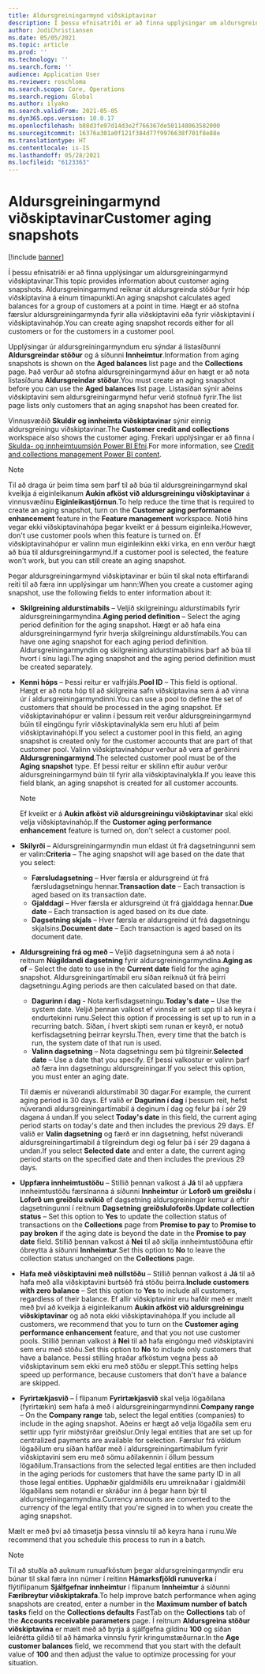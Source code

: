 ```yaml
---
title: Aldursgreiningarmynd viðskiptavinar
description: Í þessu efnisatriði er að finna upplýsingar um aldursgreiningarmynd viðskiptavinar. Aldursgreiningarmynd reiknar út aldursgreinda stöður fyrir hóp viðskiptavina á einum tímapunkti.
author: JodiChristiansen
ms.date: 05/05/2021
ms.topic: article
ms.prod: ''
ms.technology: ''
ms.search.form: ''
audience: Application User
ms.reviewer: roschloma
ms.search.scope: Core, Operations
ms.search.region: Global
ms.author: ilyako
ms.search.validFrom: 2021-05-05
ms.dyn365.ops.version: 10.0.17
ms.openlocfilehash: b88d3fe97d14d3e2f766367de501148063582000
ms.sourcegitcommit: 16376a301a0f121f384d77f9976638f701f8e88e
ms.translationtype: HT
ms.contentlocale: is-IS
ms.lasthandoff: 05/28/2021
ms.locfileid: "6123363"
---
```

# <a name="customer-aging-snapshots"></a><span data-ttu-id="ee269-104">Aldursgreiningarmynd viðskiptavinar</span><span class="sxs-lookup"><span data-stu-id="ee269-104">Customer aging snapshots</span></span>

[!include [banner](../includes/banner.md)]

<span data-ttu-id="ee269-105">Í þessu efnisatriði er að finna upplýsingar um aldursgreiningarmynd viðskiptavinar.</span><span class="sxs-lookup"><span data-stu-id="ee269-105">This topic provides information about customer aging snapshots.</span></span> <span data-ttu-id="ee269-106">Aldursgreiningarmynd reiknar út aldursgreinda stöður fyrir hóp viðskiptavina á einum tímapunkti.</span><span class="sxs-lookup"><span data-stu-id="ee269-106">An aging snapshot calculates aged balances for a group of customers at a point in time.</span></span> <span data-ttu-id="ee269-107">Hægt er að stofna færslur aldursgreiningarmynda fyrir alla viðskiptavini eða fyrir viðskiptavini í viðskiptavinahóp.</span><span class="sxs-lookup"><span data-stu-id="ee269-107">You can create aging snapshot records either for all customers or for the customers in a customer pool.</span></span>

<span data-ttu-id="ee269-108">Upplýsingar úr aldursgreiningarmyndum eru sýndar á listasíðunni **Aldursgreindar stöður** og á síðunni **Innheimtur**.</span><span class="sxs-lookup"><span data-stu-id="ee269-108">Information from aging snapshots is shown on the **Aged balances** list page and the **Collections** page.</span></span> <span data-ttu-id="ee269-109">Það verður að stofna aldursgreiningarmynd áður en hægt er að nota listasíðuna **Aldursgreindar stöður**.</span><span class="sxs-lookup"><span data-stu-id="ee269-109">You must create an aging snapshot before you can use the **Aged balances** list page.</span></span> <span data-ttu-id="ee269-110">Listasíðan sýnir aðeins viðskiptavini sem aldursgreiningarmynd hefur verið stofnuð fyrir.</span><span class="sxs-lookup"><span data-stu-id="ee269-110">The list page lists only customers that an aging snapshot has been created for.</span></span>

<span data-ttu-id="ee269-111">Vinnusvæðið **Skuldir og innheimta viðskiptavinar** sýnir einnig aldursgreiningu viðskiptavinar.</span><span class="sxs-lookup"><span data-stu-id="ee269-111">The **Customer credit and collections** workspace also shows the customer aging.</span></span> <span data-ttu-id="ee269-112">Frekari upplýsingar er að finna í [Skulda- og innheimtuumsjón Power BI Efni](credit-collections-power-bi.md).</span><span class="sxs-lookup"><span data-stu-id="ee269-112">For more information, see [Credit and collections management Power BI content](credit-collections-power-bi.md).</span></span>

> [!NOTE]
> <span data-ttu-id="ee269-113">Til að draga úr þeim tíma sem þarf til að búa til aldursgreiningarmynd skal kveikja á eiginleikanum **Aukin afköst við aldursgreiningu viðskiptavinar** á vinnusvæðinu **Eiginleikastjórnun**.</span><span class="sxs-lookup"><span data-stu-id="ee269-113">To help reduce the time that is required to create an aging snapshot, turn on the **Customer aging performance enhancement** feature in the **Feature management** workspace.</span></span> <span data-ttu-id="ee269-114">Notið hins vegar ekki viðskiptavinahópa þegar kveikt er á þessum eiginleika.</span><span class="sxs-lookup"><span data-stu-id="ee269-114">However, don't use customer pools when this feature is turned on.</span></span> <span data-ttu-id="ee269-115">Ef viðskiptavinahópur er valinn mun eiginleikinn ekki virka, en enn verður hægt að búa til aldursgreiningarmynd.</span><span class="sxs-lookup"><span data-stu-id="ee269-115">If a customer pool is selected, the feature won't work, but you can still create an aging snapshot.</span></span>

<span data-ttu-id="ee269-116">Þegar aldursgreiningarmynd viðskiptavinar er búin til skal nota eftirfarandi reiti til að færa inn upplýsingar um hann:</span><span class="sxs-lookup"><span data-stu-id="ee269-116">When you create a customer aging snapshot, use the following fields to enter information about it:</span></span>

- <span data-ttu-id="ee269-117">**Skilgreining aldurstímabils** – Veljið skilgreiningu aldurstímabils fyrir aldursgreiningarmyndina.</span><span class="sxs-lookup"><span data-stu-id="ee269-117">**Aging period definition** – Select the aging period definition for the aging snapshot.</span></span> <span data-ttu-id="ee269-118">Hægt er að hafa eina aldursgreiningarmynd fyrir hverja skilgreiningu aldurstímabils.</span><span class="sxs-lookup"><span data-stu-id="ee269-118">You can have one aging snapshot for each aging period definition.</span></span> <span data-ttu-id="ee269-119">Aldursgreiningarmyndin og skilgreining aldurstímabilsins þarf að búa til hvort í sínu lagi.</span><span class="sxs-lookup"><span data-stu-id="ee269-119">The aging snapshot and the aging period definition must be created separately.</span></span>
- <span data-ttu-id="ee269-120">**Kenni hóps** – Þessi reitur er valfrjáls.</span><span class="sxs-lookup"><span data-stu-id="ee269-120">**Pool ID** – This field is optional.</span></span> <span data-ttu-id="ee269-121">Hægt er að nota hóp til að skilgreina safn viðskiptavina sem á að vinna úr í aldursgreiningarmyndinni.</span><span class="sxs-lookup"><span data-stu-id="ee269-121">You can use a pool to define the set of customers that should be processed in the aging snapshot.</span></span> <span data-ttu-id="ee269-122">Ef viðskiptavinahópur er valinn í þessum reit verður aldursgreiningarmynd búin til eingöngu fyrir viðskiptavinalykla sem eru hluti af þeim viðskiptavinahópi.</span><span class="sxs-lookup"><span data-stu-id="ee269-122">If you select a customer pool in this field, an aging snapshot is created only for the customer accounts that are part of that customer pool.</span></span> <span data-ttu-id="ee269-123">Valinn viðskiptavinahópur verður að vera af gerðinni **Aldursgreningarmynd**.</span><span class="sxs-lookup"><span data-stu-id="ee269-123">The selected customer pool must be of the **Aging snapshot** type.</span></span> <span data-ttu-id="ee269-124">Ef þessi reitur er skilinn eftir auður verður aldursgreiningarmynd búin til fyrir alla viðskiptavinalykla.</span><span class="sxs-lookup"><span data-stu-id="ee269-124">If you leave this field blank, an aging snapshot is created for all customer accounts.</span></span>

    > [!NOTE]
    > <span data-ttu-id="ee269-125">Ef kveikt er á **Aukin afköst við aldursgreiningu viðskiptavinar** skal ekki velja viðskiptavinahóp.</span><span class="sxs-lookup"><span data-stu-id="ee269-125">If the **Customer aging performance enhancement** feature is turned on, don't select a customer pool.</span></span>

- <span data-ttu-id="ee269-126">**Skilyrði** – Aldursgreiningarmyndin mun eldast út frá dagsetningunni sem er valin:</span><span class="sxs-lookup"><span data-stu-id="ee269-126">**Criteria** – The aging snapshot will age based on the date that you select:</span></span>

    - <span data-ttu-id="ee269-127">**Færsludagsetning** – Hver færsla er aldursgreind út frá færsludagsetningu hennar.</span><span class="sxs-lookup"><span data-stu-id="ee269-127">**Transaction date** – Each transaction is aged based on its transaction date.</span></span>
    - <span data-ttu-id="ee269-128">**Gjalddagi** – Hver færsla er aldursgreind út frá gjalddaga hennar.</span><span class="sxs-lookup"><span data-stu-id="ee269-128">**Due date** – Each transaction is aged based on its due date.</span></span>
    - <span data-ttu-id="ee269-129">**Dagsetning skjals** – Hver færsla er aldursgreind út frá dagsetningu skjalsins.</span><span class="sxs-lookup"><span data-stu-id="ee269-129">**Document date** – Each transaction is aged based on its document date.</span></span>

- <span data-ttu-id="ee269-130">**Aldursgreining frá og með** – Veljið dagsetninguna sem á að nota í reitnum **Núgildandi dagsetning** fyrir aldursgreiningarmyndina.</span><span class="sxs-lookup"><span data-stu-id="ee269-130">**Aging as of** – Select the date to use in the **Current date** field for the aging snapshot.</span></span> <span data-ttu-id="ee269-131">Aldursgreiningartímabil eru síðan reiknuð út frá þeirri dagsetningu.</span><span class="sxs-lookup"><span data-stu-id="ee269-131">Aging periods are then calculated based on that date.</span></span> 

    - <span data-ttu-id="ee269-132">**Dagurinn í dag** - Nota kerfisdagsetningu.</span><span class="sxs-lookup"><span data-stu-id="ee269-132">**Today's date** – Use the system date.</span></span> <span data-ttu-id="ee269-133">Veljið þennan valkost ef vinnsla er sett upp til að keyra í endurtekinni runu.</span><span class="sxs-lookup"><span data-stu-id="ee269-133">Select this option if processing is set up to run in a recurring batch.</span></span> <span data-ttu-id="ee269-134">Síðan, í hvert skipti sem runan er keyrð, er notuð kerfisdagsetning þeirrar keyrslu.</span><span class="sxs-lookup"><span data-stu-id="ee269-134">Then, every time that the batch is run, the system date of that run is used.</span></span>
    - <span data-ttu-id="ee269-135">**Valinn dagsetning** – Nota dagsetningu sem þú tilgreinir.</span><span class="sxs-lookup"><span data-stu-id="ee269-135">**Selected date** – Use a date that you specify.</span></span> <span data-ttu-id="ee269-136">Ef þessi valkostur er valinn þarf að færa inn dagsetningu aldursgreiningar.</span><span class="sxs-lookup"><span data-stu-id="ee269-136">If you select this option, you must enter an aging date.</span></span>

    <span data-ttu-id="ee269-137">Til dæmis er núverandi aldurstímabil 30 dagar.</span><span class="sxs-lookup"><span data-stu-id="ee269-137">For example, the current aging period is 30 days.</span></span> <span data-ttu-id="ee269-138">Ef valið er **Dagurinn í dag** í þessum reit, hefst núverandi aldursgreiningartímabil á deginum í dag og felur þá í sér 29 dagana á undan.</span><span class="sxs-lookup"><span data-stu-id="ee269-138">If you select **Today's date** in this field, the current aging period starts on today's date and then includes the previous 29 days.</span></span> <span data-ttu-id="ee269-139">Ef valið er **Valin dagsetning** og færð er inn dagsetning, hefst núverandi aldursgreiningartímabil á tilgreindum degi og felur þá í sér 29 dagana á undan.</span><span class="sxs-lookup"><span data-stu-id="ee269-139">If you select **Selected date** and enter a date, the current aging period starts on the specified date and then includes the previous 29 days.</span></span>

- <span data-ttu-id="ee269-140">**Uppfæra innheimtustöðu** – Stillið þennan valkost á **Já** til að uppfæra innheimtustöðu færslnanna á síðunni **Innheimtur** úr **Loforð um greiðslu** í **Loforð um greiðslu svikið** ef dagsetning aldursgreiningar kemur á eftir dagsetningunni í reitnum **Dagsetning greiðsluloforðs**.</span><span class="sxs-lookup"><span data-stu-id="ee269-140">**Update collection status** – Set this option to **Yes** to update the collection status of transactions on the **Collections** page from **Promise to pay** to **Promise to pay broken** if the aging date is beyond the date in the **Promise to pay date** field.</span></span> <span data-ttu-id="ee269-141">Stillið þennan valkost á **Nei** til að skilja innheimtustöðuna eftir óbreytta á síðunni **Innheimtur**.</span><span class="sxs-lookup"><span data-stu-id="ee269-141">Set this option to **No** to leave the collection status unchanged on the **Collections** page.</span></span>
- <span data-ttu-id="ee269-142">**Hafa með viðskiptavini með núllstöðu** – Stillið þennan valkost á **Já** til að hafa með alla viðskiptavini burtséð frá stöðu þeirra.</span><span class="sxs-lookup"><span data-stu-id="ee269-142">**Include customers with zero balance** – Set this option to **Yes** to include all customers, regardless of their balance.</span></span> <span data-ttu-id="ee269-143">Ef allir viðskiptavinir eru hafðir með er mælt með því að kveikja á eiginleikanum **Aukin afköst við aldursgreiningu viðskiptavinar** og að nota ekki viðskiptavinahópa.</span><span class="sxs-lookup"><span data-stu-id="ee269-143">If you include all customers, we recommend that you to turn on the **Customer aging performance enhancement** feature, and that you not use customer pools.</span></span> <span data-ttu-id="ee269-144">Stillið þennan valkost á **Nei** til að hafa eingöngu með viðskiptavini sem eru með stöðu.</span><span class="sxs-lookup"><span data-stu-id="ee269-144">Set this option to **No** to include only customers that have a balance.</span></span> <span data-ttu-id="ee269-145">Þessi stilling hraðar afköstum vegna þess að viðskiptavinum sem ekki eru með stöðu er sleppt.</span><span class="sxs-lookup"><span data-stu-id="ee269-145">This setting helps speed up performance, because customers that don't have a balance are skipped.</span></span>
- <span data-ttu-id="ee269-146">**Fyrirtækjasvið** – Í flipanum **Fyrirtækjasvið** skal velja lögaðilana (fyrirtækin) sem hafa á með í aldursgreiningarmyndinni.</span><span class="sxs-lookup"><span data-stu-id="ee269-146">**Company range** – On the **Company range** tab, select the legal entities (companies) to include in the aging snapshot.</span></span> <span data-ttu-id="ee269-147">Aðeins er hægt að velja lögaðila sem eru settir upp fyrir miðstýrðar greiðslur.</span><span class="sxs-lookup"><span data-stu-id="ee269-147">Only legal entities that are set up for centralized payments are available for selection.</span></span> <span data-ttu-id="ee269-148">Færslur frá völdum lögaðilum eru síðan hafðar með í aldursgreiningartímabilum fyrir viðskiptavini sem eru með sömu aðilakennin í öllum þessum lögaðilum.</span><span class="sxs-lookup"><span data-stu-id="ee269-148">Transactions from the selected legal entities are then included in the aging periods for customers that have the same party ID in all those legal entities.</span></span> <span data-ttu-id="ee269-149">Upphæðir gjaldmiðils eru umreiknaðar í gjaldmiðil lögaðilans sem notandi er skráður inn á þegar hann býr til aldursgreiningarmyndina.</span><span class="sxs-lookup"><span data-stu-id="ee269-149">Currency amounts are converted to the currency of the legal entity that you're signed in to when you create the aging snapshot.</span></span>

<span data-ttu-id="ee269-150">Mælt er með því að tímasetja þessa vinnslu til að keyra hana í runu.</span><span class="sxs-lookup"><span data-stu-id="ee269-150">We recommend that you schedule this process to run in a batch.</span></span>

> [!NOTE]
> <span data-ttu-id="ee269-151">Til að stuðla að auknum runuafköstum þegar aldursgreiningarmyndir eru búnar til skal færa inn númer í reitinn **Hámarksfjöldi runuverka** í flýtiflipanum **Sjálfgefnar innheimtur** í flipanum **Innheimtur** á síðunni **Færibreytur viðskiptakrafa**.</span><span class="sxs-lookup"><span data-stu-id="ee269-151">To help improve batch performance when aging snapshots are created, enter a number in the **Maximum number of batch tasks** field on the **Collections defaults** FastTab on the **Collections** tab of the **Accounts receivable parameters** page.</span></span> <span data-ttu-id="ee269-152">Í reitnum **Aldursgreina stöður viðskiptavina** er mælt með að byrja á sjálfgefna gildinu **100** og síðan leiðrétta gildið til að hámarka vinnslu fyrir kringumstæðurnar.</span><span class="sxs-lookup"><span data-stu-id="ee269-152">In the **Age customer balances** field, we recommend that you start with the default value of **100** and then adjust the value to optimize processing for your situation.</span></span>

